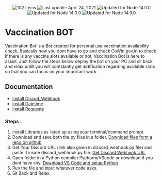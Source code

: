 
<div align="center">
  <img src="https://img.shields.io/badge/User%20Count-8-blue" alt="102 items">    <img id="last-update-badge" src="https://img.shields.io/badge/Open%20Source-%E2%9D%A4%EF%B8%8F-green" alt="Last update: April 24, 2021">    <img src="https://img.shields.io/badge/Libraries-Discord-red" alt="Updated for Node 14.0.0">    <img src="https://img.shields.io/badge/Libraries-Discord--Webhook-red" alt="Updated for Node 14.0.0">    <img src="https://img.shields.io/badge/Last%20Update-4%2F%20May%2F%202024-yellowgreen" alt="Updated for Node 14.0.0">
</div>


# Vaccination BOT

Vaccination Bot is a Bot created for personal use vaccination availability check, Basically now you dont have to go and check CoWin.gov.in to check if there is any vaccine slots available or not, Vaccination Bot is here to assist. Just follow the steps below deploy the bot on your PC and sit back and relax untill you will contstantly get notification regarding available slots so that you can focus on your important work.

## Documentation

* [Install Discod_Webhook](https://pypi.org/project/discord-webhook/)
* [Install Datetime](https://pypi.org/project/DateTime/)
* [Install Requests](https://pypi.org/project/requests/)


### Steps :

1. Install Libraries as listed up using your terminal/command prompt.
2. Download and save both the py files in a folder. [Download files form a repo on github](https://www.itprotoday.com/development-techniques-and-management/how-do-i-download-files-github#:~:text=To%20download%20from%20GitHub%2C%20you,including%20the%20area%20you%20wanted.)
3. Get Your Discord URL (link also given in discord_webhook.py file) and paste it inside discord_webhook.py file. [Get Discord Webhook URL](https://help.dashe.io/en/articles/2521940-how-to-create-a-discord-webhook-url) 
4. Open folder in a Python compiler Pycharm/VScode or download if you dont have any. [Download VS Code and setup Python](https://code.visualstudio.com/docs/python/python-tutorial)
5. Run the file and input whatever code asks.
6. Sit Back and Relax.
